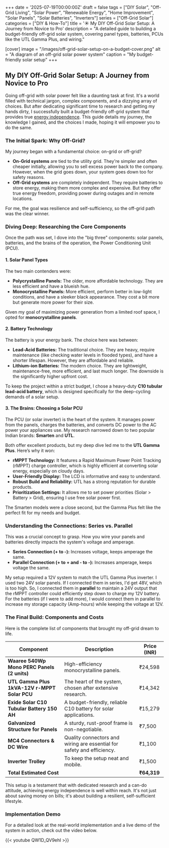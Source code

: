 +++
date = '2025-07-19T00:00:00Z'
draft = false
tags = ["DIY Solar", "Off-Grid Living", "Solar Power", "Renewable Energy", "Home Improvement", "Solar Panels", "Solar Batteries", "Inverters"]
series = ["Off-Grid Solar"]
categories = ["DIY & How-To"]
title = '☀️ My DIY Off-Grid Solar Setup: A Journey from Novice to Pro'
description = "A detailed guide to building a budget-friendly off-grid solar system, covering panel types, batteries, PCUs like the UTL Gamma Plus, and wiring."

[cover]
  image = "/images/off-grid-solar-setup-on-a-budget-cover.png"
  alt = "A diagram of an off-grid solar power system"
  caption = "My budget-friendly solar setup"
+++

## My DIY Off-Grid Solar Setup: A Journey from Novice to Pro

Going off-grid with solar power felt like a daunting task at first. It's a world filled with technical jargon, complex components, and a dizzying array of choices. But after dedicating significant time to research and getting my hands dirty, I successfully built a budget-friendly off-grid system that provides true [energy independence](/posts/calculating-daily-energy-needs-for-off-grid-solar/). This guide details my journey, the knowledge I gained, and the choices I made, hoping it will empower you to do the same.



### The Initial Spark: Why Off-Grid?

My journey began with a fundamental choice: on-grid or off-grid?

*   **On-Grid systems** are tied to the utility grid. They're simpler and often cheaper initially, allowing you to sell excess power back to the company. However, when the grid goes down, your system goes down too for safety reasons.
*   **Off-Grid systems** are completely independent. They require batteries to store energy, making them more complex and expensive. But they offer true energy freedom, providing power during outages and in remote locations.

For me, the goal was resilience and self-sufficiency, so the off-grid path was the clear winner.

### Diving Deep: Researching the Core Components

Once the path was set, I dove into the "big three" components: solar panels, batteries, and the brains of the operation, the Power Conditioning Unit (PCU).

#### 1. Solar Panel Types

The two main contenders were:
*   **Polycrystalline Panels:** The older, more affordable technology. They are less efficient and have a blueish hue.
*   **Monocrystalline Panels:** More efficient, perform better in low-light conditions, and have a sleeker black appearance. They cost a bit more but generate more power for their size.

Given my goal of maximizing power generation from a limited roof space, I opted for **monocrystalline panels**.

#### 2. Battery Technology

The battery is your energy bank. The choice here was between:
*   **Lead-Acid Batteries:** The traditional choice. They are heavy, require maintenance (like checking water levels in flooded types), and have a shorter lifespan. However, they are affordable and reliable.
*   **Lithium-ion Batteries:** The modern choice. They are lightweight, maintenance-free, more efficient, and last much longer. The downside is the significantly higher upfront cost.

To keep the project within a strict budget, I chose a heavy-duty **C10 tubular lead-acid battery**, which is designed specifically for the deep-cycling demands of a solar setup.

#### 3. The Brains: Choosing a Solar PCU

The PCU (or solar inverter) is the heart of the system. It manages power from the panels, charges the batteries, and converts DC power to the AC power your appliances use. My research narrowed down to two popular Indian brands: **Smarten** and **UTL**.

Both offer excellent products, but my deep dive led me to the **UTL Gamma Plus**. Here’s why it won:
*   **rMPPT Technology:** It features a Rapid Maximum Power Point Tracking (rMPPT) charge controller, which is highly efficient at converting solar energy, especially on cloudy days.
*   **User-Friendly Display:** The LCD is informative and easy to understand.
*   **Robust Build and Reliability:** UTL has a strong reputation for durable products.
*   **Prioritization Settings:** It allows me to set power priorities (Solar > Battery > Grid), ensuring I use free solar power first.

The Smarten models were a close second, but the Gamma Plus felt like the perfect fit for my needs and budget.

### Understanding the Connections: Series vs. Parallel

This was a crucial concept to grasp. How you wire your panels and batteries directly impacts the system's voltage and amperage.

*   **Series Connection (+ to -):** Increases voltage, keeps amperage the same.
*   **Parallel Connection (+ to + and - to -):** Increases amperage, keeps voltage the same.

My setup required a 12V system to match the UTL Gamma Plus inverter. I used two 24V solar panels. If I connected them in series, I'd get 48V, which is too high. So, I connected them in **parallel** to maintain a 24V output that the rMPPT controller could efficiently step down to charge my 12V battery. For the batteries (if I were to add more), I would connect them in parallel to increase my storage capacity (Amp-hours) while keeping the voltage at 12V.

### The Final Build: Components and Costs

Here is the complete list of components that brought my off-grid dream to life.

| Component | Description | Price (INR) |
|---|---|---|
| **Waaree 540Wp Mono PERC Panels (2 units)** | High-efficiency monocrystalline panels. | ₹24,598 |
| **UTL Gamma Plus 1kVA-12V r-MPPT Solar PCU** | The heart of the system, chosen after extensive research. | ₹14,342 |
| **Exide Solar C10 Tubular Battery 150 AH** | A budget-friendly, reliable C10 battery for solar applications. | ₹15,279 |
| **Galvanized Structure for Panels** | A sturdy, rust-proof frame is non-negotiable. | ₹7,500 |
| **MC4 Connectors & DC Wire** | Quality connectors and wiring are essential for safety and efficiency. | ₹1,100 |
| **Inverter Trolley** | To keep the setup neat and mobile. | ₹1,500 |
| **Total Estimated Cost** | | **₹64,319** |

This setup is a testament that with dedicated research and a can-do attitude, achieving energy independence is well within reach. It's not just about saving money on bills; it's about building a resilient, self-sufficient lifestyle.

### Implementation Demo

For a detailed look at the real-world implementation and a live demo of the system in action, check out the video below.

{{< youtube QW1D_QV9ehI >}}

